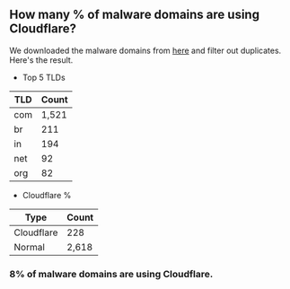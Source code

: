 ## How many % of malware domains are using Cloudflare?


We downloaded the malware domains from [here](https://urlhaus.abuse.ch) and filter out duplicates.
Here's the result.


[//]: # (start replacement)


- Top 5 TLDs

| TLD | Count |
| --- | --- |
| com | 1,521 |
| br | 211 |
| in | 194 |
| net | 92 |
| org | 82 |


- Cloudflare %

| Type | Count |
| --- | --- |
| Cloudflare | 228 |
| Normal | 2,618 |


### 8% of malware domains are using Cloudflare.